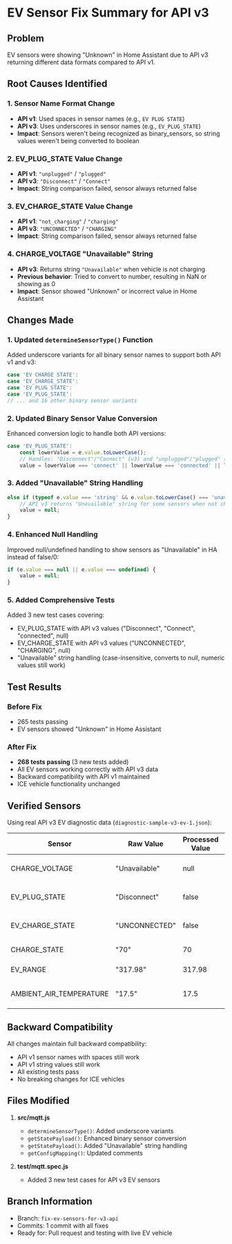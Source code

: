 # EV Sensor Fix Summary for API v3

## Problem
EV sensors were showing "Unknown" in Home Assistant due to API v3 returning different data formats compared to API v1.

## Root Causes Identified

### 1. Sensor Name Format Change
- **API v1**: Used spaces in sensor names (e.g., `EV PLUG STATE`)
- **API v3**: Uses underscores in sensor names (e.g., `EV_PLUG_STATE`)
- **Impact**: Sensors weren't being recognized as binary_sensors, so string values weren't being converted to boolean

### 2. EV_PLUG_STATE Value Change
- **API v1**: `"unplugged"` / `"plugged"`
- **API v3**: `"Disconnect"` / `"Connect"`
- **Impact**: String comparison failed, sensor always returned false

### 3. EV_CHARGE_STATE Value Change
- **API v1**: `"not_charging"` / `"charging"`
- **API v3**: `"UNCONNECTED"` / `"CHARGING"`
- **Impact**: String comparison failed, sensor always returned false

### 4. CHARGE_VOLTAGE "Unavailable" String
- **API v3**: Returns string `"Unavailable"` when vehicle is not charging
- **Previous behavior**: Tried to convert to number, resulting in NaN or showing as 0
- **Impact**: Sensor showed "Unknown" or incorrect value in Home Assistant

## Changes Made

### 1. Updated `determineSensorType()` Function
Added underscore variants for all binary sensor names to support both API v1 and v3:
```javascript
case 'EV CHARGE STATE':
case 'EV_CHARGE_STATE':
case 'EV PLUG STATE':
case 'EV_PLUG_STATE':
// ... and 16 other binary sensor variants
```

### 2. Updated Binary Sensor Value Conversion
Enhanced conversion logic to handle both API versions:
```javascript
case 'EV_PLUG_STATE':
    const lowerValue = e.value.toLowerCase();
    // Handles: "Disconnect"/"Connect" (v3) and "unplugged"/"plugged" (v1)
    value = lowerValue === 'connect' || lowerValue === 'connected' || lowerValue === 'plugged';
```

### 3. Added "Unavailable" String Handling
```javascript
else if (typeof e.value === 'string' && e.value.toLowerCase() === 'unavailable') {
    // API v3 returns "Unavailable" string for some sensors when not charging
    value = null;
}
```

### 4. Enhanced Null Handling
Improved null/undefined handling to show sensors as "Unavailable" in HA instead of false/0:
```javascript
if (e.value === null || e.value === undefined) {
    value = null;
}
```

### 5. Added Comprehensive Tests
Added 3 new test cases covering:
- EV_PLUG_STATE with API v3 values ("Disconnect", "Connect", "connected", null)
- EV_CHARGE_STATE with API v3 values ("UNCONNECTED", "CHARGING", null)
- "Unavailable" string handling (case-insensitive, converts to null, numeric values still work)

## Test Results

### Before Fix
- 265 tests passing
- EV sensors showed "Unknown" in Home Assistant

### After Fix
- **268 tests passing** (3 new tests added)
- All EV sensors working correctly with API v3 data
- Backward compatibility with API v1 maintained
- ICE vehicle functionality unchanged

## Verified Sensors

Using real API v3 EV diagnostic data (`diagnostic-sample-v3-ev-1.json`):

| Sensor | Raw Value | Processed Value | Status |
|--------|-----------|-----------------|--------|
| CHARGE_VOLTAGE | "Unavailable" | null | ✓ Shows as "Unavailable" in HA |
| EV_PLUG_STATE | "Disconnect" | false | ✓ Correctly shows unplugged |
| EV_CHARGE_STATE | "UNCONNECTED" | false | ✓ Correctly shows not charging |
| CHARGE_STATE | "70" | 70 | ✓ Battery percentage |
| EV_RANGE | "317.98" | 317.98 | ✓ Electric range in KM |
| AMBIENT_AIR_TEMPERATURE | "17.5" | 17.5 | ✓ Temperature in Celsius |

## Backward Compatibility

All changes maintain full backward compatibility:
- API v1 sensor names with spaces still work
- API v1 string values still work
- All existing tests pass
- No breaking changes for ICE vehicles

## Files Modified

1. **src/mqtt.js**
   - `determineSensorType()`: Added underscore variants
   - `getStatePayload()`: Enhanced binary sensor conversion
   - `getStatePayload()`: Added "Unavailable" string handling
   - `getConfigMapping()`: Updated comments

2. **test/mqtt.spec.js**
   - Added 3 new test cases for API v3 EV sensors

## Branch Information

- Branch: `fix-ev-sensors-for-v3-api`
- Commits: 1 commit with all fixes
- Ready for: Pull request and testing with live EV vehicle
